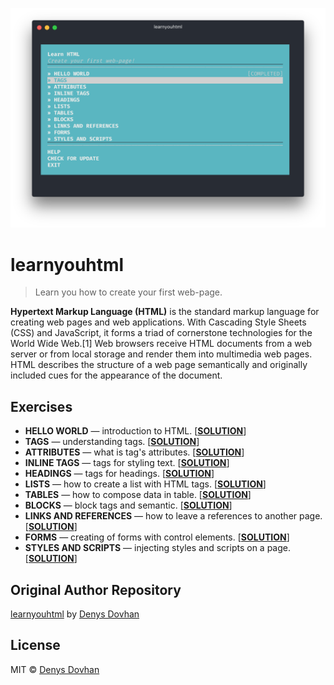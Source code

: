 ![learnyouhtml](./preview.png)

# learnyouhtml

> Learn you how to create your first web-page.

**Hypertext Markup Language (HTML)** is the standard markup language for creating web pages and web applications. With Cascading Style Sheets (CSS) and JavaScript, it forms a triad of cornerstone technologies for the World Wide Web.[1] Web browsers receive HTML documents from a web server or from local storage and render them into multimedia web pages. HTML describes the structure of a web page semantically and originally included cues for the appearance of the document.

## Exercises

* **HELLO WORLD** — introduction to HTML. [**[SOLUTION](./projecs/00-hello-world/)**]
* **TAGS** — understanding tags. [**[SOLUTION](./projecs/01-tags/)**]
* **ATTRIBUTES** — what is tag's attributes. [**[SOLUTION](./projecs/02-attributes/)**]
* **INLINE TAGS** — tags for styling text. [**[SOLUTION](./projecs/03-inline-tags/)**]
* **HEADINGS** — tags for headings. [**[SOLUTION](./projecs/04-headings/)**]
* **LISTS** — how to create a list with HTML tags. [**[SOLUTION](./projecs/05-lists/)**]
* **TABLES** — how to compose data in table. [**[SOLUTION](./projecs/06-tables/)**]
* **BLOCKS** — block tags and semantic. [**[SOLUTION](./projecs/07-blocks/)**]
* **LINKS AND REFERENCES** — how to leave a references to another page. [**[SOLUTION](./projecs/08-links-and-references/)**]
* **FORMS** — creating of forms with control elements. [**[SOLUTION](./projecs/09-forms/)**]
* **STYLES AND SCRIPTS** — injecting styles and scripts on a page. [**[SOLUTION](./projecs/10-styles-and-scripts/)**]

## Original Author Repository

[learnyouhtml](https://github.com/denysdovhan/learnyouhtml) by [Denys Dovhan](http://denysdovhan.com)

## License

MIT © [Denys Dovhan](http://denysdovhan.com)
